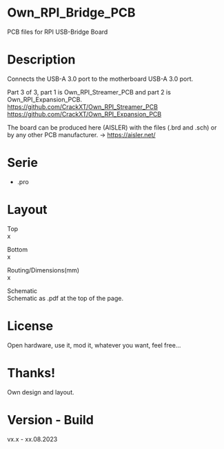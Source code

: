 # Own_RPI_Bridge_PCB

PCB files for RPI USB-Bridge Board

# Description

Connects the USB-A 3.0 port to the motherboard USB-A 3.0 port.

Part 3 of 3, part 1 is Own_RPI_Streamer_PCB and part 2 is Own_RPI_Expansion_PCB.<br>
https://github.com/CrackXT/Own_RPI_Streamer_PCB<br>
https://github.com/CrackXT/Own_RPI_Expansion_PCB<br>

The board can be produced here (AISLER) with the files (.brd and .sch) or by any other PCB manufacturer. -> https://aisler.net/

# Serie

- .pro

# Layout

Top<br>
x

Bottom<br>
x

Routing/Dimensions(mm)<br>
x

Schematic<br>
Schematic as .pdf at the top of the page.

# License

Open hardware, use it, mod it, whatever you want, feel free...

# Thanks!

Own design and layout.

# Version - Build

vx.x - xx.08.2023
